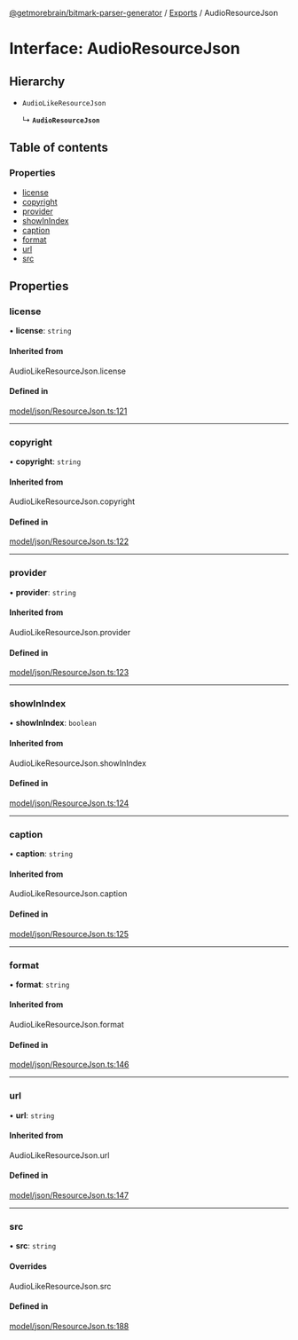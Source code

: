 [@getmorebrain/bitmark-parser-generator](../API.md) / [Exports](../modules.md) / AudioResourceJson

# Interface: AudioResourceJson

## Hierarchy

- `AudioLikeResourceJson`

  ↳ **`AudioResourceJson`**

## Table of contents

### Properties

- [license](AudioResourceJson.md#license)
- [copyright](AudioResourceJson.md#copyright)
- [provider](AudioResourceJson.md#provider)
- [showInIndex](AudioResourceJson.md#showInIndex)
- [caption](AudioResourceJson.md#caption)
- [format](AudioResourceJson.md#format)
- [url](AudioResourceJson.md#url)
- [src](AudioResourceJson.md#src)

## Properties

### license

• **license**: `string`

#### Inherited from

AudioLikeResourceJson.license

#### Defined in

[model/json/ResourceJson.ts:121](https://github.com/getMoreBrain/bitmark-parser-generator/blob/b82d7bf/src/model/json/ResourceJson.ts#L121)

___

### copyright

• **copyright**: `string`

#### Inherited from

AudioLikeResourceJson.copyright

#### Defined in

[model/json/ResourceJson.ts:122](https://github.com/getMoreBrain/bitmark-parser-generator/blob/b82d7bf/src/model/json/ResourceJson.ts#L122)

___

### provider

• **provider**: `string`

#### Inherited from

AudioLikeResourceJson.provider

#### Defined in

[model/json/ResourceJson.ts:123](https://github.com/getMoreBrain/bitmark-parser-generator/blob/b82d7bf/src/model/json/ResourceJson.ts#L123)

___

### showInIndex

• **showInIndex**: `boolean`

#### Inherited from

AudioLikeResourceJson.showInIndex

#### Defined in

[model/json/ResourceJson.ts:124](https://github.com/getMoreBrain/bitmark-parser-generator/blob/b82d7bf/src/model/json/ResourceJson.ts#L124)

___

### caption

• **caption**: `string`

#### Inherited from

AudioLikeResourceJson.caption

#### Defined in

[model/json/ResourceJson.ts:125](https://github.com/getMoreBrain/bitmark-parser-generator/blob/b82d7bf/src/model/json/ResourceJson.ts#L125)

___

### format

• **format**: `string`

#### Inherited from

AudioLikeResourceJson.format

#### Defined in

[model/json/ResourceJson.ts:146](https://github.com/getMoreBrain/bitmark-parser-generator/blob/b82d7bf/src/model/json/ResourceJson.ts#L146)

___

### url

• **url**: `string`

#### Inherited from

AudioLikeResourceJson.url

#### Defined in

[model/json/ResourceJson.ts:147](https://github.com/getMoreBrain/bitmark-parser-generator/blob/b82d7bf/src/model/json/ResourceJson.ts#L147)

___

### src

• **src**: `string`

#### Overrides

AudioLikeResourceJson.src

#### Defined in

[model/json/ResourceJson.ts:188](https://github.com/getMoreBrain/bitmark-parser-generator/blob/b82d7bf/src/model/json/ResourceJson.ts#L188)
